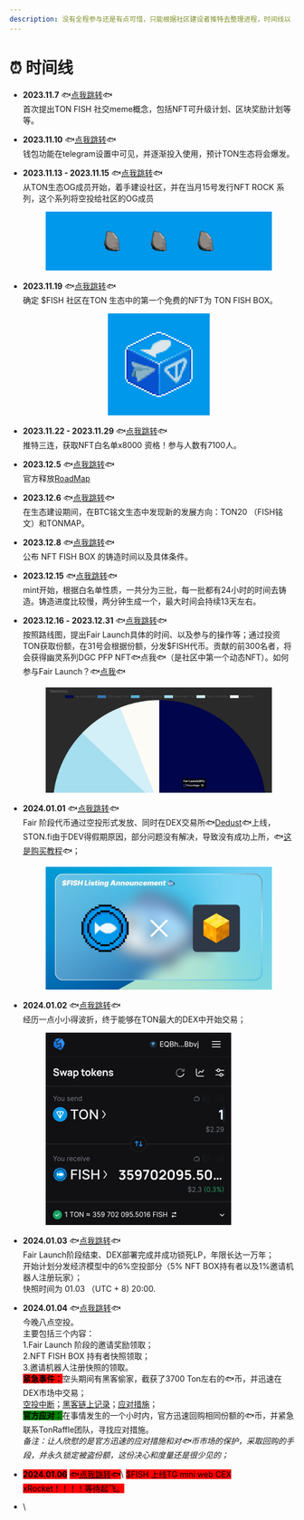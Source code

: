 ```yaml
---
description: 没有全程参与还是有点可惜，只能根据社区建设者推特去整理进程，时间线以（UTC+8）为标准记录。
---
```


# ⏰ 时间线

* **2023.11.7**     🐟[点我跳转](https://x.com/tonfish\_tg/status/1721919752027902229?s=20)🐟\
  首次提出TON FISH 社交meme概念，包括NFT可升级计划、区块奖励计划等等。
* **2023.11.10**   🐟[点我跳转](https://x.com/wallet\_tg/status/1722910609719587000?s=20)🐟\
  钱包功能在telegram设置中可见，并逐渐投入使用，预计TON生态将会爆发。
*   **2023.11.13 - 2023.11.15**   🐟[点我跳转](https://x.com/tonfish\_tg/status/1724468356127088764?s=20)🐟\
    从TON生态OG成员开始，着手建设社区，并在当月15号发行NFT ROCK 系列，这个系列将空投给社区的OG成员&#x20;

    <figure><img src="../.gitbook/assets/13.png" alt=""><figcaption></figcaption></figure>
*   **2023.11.19**   🐟[点我跳转](https://x.com/tonfish\_tg/status/1726225605639991346?s=20)🐟\
    确定 $FISH 社区在TON 生态中的第一个免费的NFT为 TON FISH BOX。&#x20;

    <div align="center" data-full-width="false">

    <figure><img src="../.gitbook/assets/9 (1).png" alt="" width="180"><figcaption></figcaption></figure>

    </div>
* **2023.11.22 - 2023.11.29**   🐟[点我跳转](https://x.com/tonfish\_tg/status/1727182344900255819?s=20)🐟\
  推特三连，获取NFT白名单x8000 资格！参与人数有7100人。
* **2023.12.5**   🐟[点我跳转](https://x.com/tonfish\_tg/status/1731903990659473636?s=20)🐟\
  官方释放[RoadMap](https://t.me/tonfish\_en/569)
* **2023.12.6**   🐟[点我跳转](https://x.com/tonfish\_tg/status/1731903990659473636?s=20)🐟\
  在生态建设期间，在BTC铭文生态中发现新的发展方向：TON20 （FISH铭文）和TONMAP。
* **2023.12.8**   🐟[点我跳转](https://x.com/tonfish\_tg/status/1733043067513667625?s=20)🐟\
  公布 NFT FISH BOX 的铸造时间以及具体条件。
* **2023.12.15**   🐟[点我跳转](https://x.com/tonfish\_tg/status/1733043067513667625?s=20)🐟\
  mint开始，根据白名单性质，一共分为三批，每一批都有24小时的时间去铸造。铸造进度比较慢，两分钟生成一个，最大时间会持续13天左右。
*   **2023.12.16 -** **2023.12.31**  🐟[点我跳转](https://x.com/tonfish\_tg/status/1735905435671253488?s=20)🐟\
    按照路线图，提出Fair Launch具体的时间、以及参与的操作等；通过投资TON获取份额，在31号会根据份额，分发$FISH代币。贡献的前300名者，将会获得幽灵系列DGC PFP NFT🐟点我🐟（是社区中第一个动态NFT）。如何参与Fair Launch？🐟[点我](../product-guides/buy.md)🐟&#x20;

    <figure><img src="../.gitbook/assets/Snipaste_2023-12-28_04-24-12.png" alt=""><figcaption></figcaption></figure>
*   **2024.01.01**  🐟[点我跳转](https://x.com/tonfish\_tg/status/1741498382844363034?s=20)🐟\
    Fair 阶段代币通过空投形式发放、同时在DEX交易所🐟[Dedust](https://dedust.io/swap)🐟上线，STON.fi由于DEV得假期原因，部分问题没有解决，导致没有成功上所，🐟[这是购买教程](../product-guides/buy.md#step-3-zai-dex-zhong-gou-mai-fish-dai-bi-shi-yong-shou-ji-zai-dedust-zhong-gou-mai)🐟；

    <figure><img src="../.gitbook/assets/image (1).png" alt=""><figcaption></figcaption></figure>
*   **2024.01.02**  🐟[点我跳转](https://x.com/tonfish\_tg/status/1742205713378943448?s=20)🐟\
    经历一点小小得波折，终于能够在TON最大的DEX中开始交易；

    <figure><img src="../.gitbook/assets/image (2).png" alt="" width="328"><figcaption></figcaption></figure>
* **2024.01.03**  🐟[点我跳转](https://x.com/tonfish\_tg/status/1742236513352712611?s=20)🐟\
  Fair Launch阶段结束、DEX部署完成并成功锁死LP，年限长达一万年；\
  开始计划分发经济模型中的6%空投部分（5% NFT BOX持有者以及1%邀请机器人注册玩家）；\
  快照时间为 01.03 （UTC + 8) 20:00.
* **2024.01.04**  🐟[点我跳转](https://x.com/tonfish\_tg/status/1742878674867925016?s=20)🐟\
  今晚八点空投。\
  主要包括三个内容：\
  1.Fair Launch 阶段的邀请奖励领取；\
  2.NFT FISH BOX 持有者快照领取；\
  3.邀请机器人注册快照的领取。\
  <mark style="background-color:red;">**紧急事件：**</mark>空头期间有黑客偷家，截获了3700 Ton左右的🐟币，并迅速在DEX市场中交易；\
  [空投中断](https://x.com/tonfish\_tg/status/1742888288057491503?s=20)；[黑客链上记录](https://x.com/tonfish\_tg/status/1742893517285003374?s=20)；[应对措施](https://x.com/tonfish\_tg/status/1742899241415291039?s=20)；\
  <mark style="background-color:green;">**官方应对：**</mark>在事情发生的一个小时内，官方迅速回购相同份额的🐟币，并紧急联系TonRaffle团队，寻找应对措施。\
  _备注：让人欣慰的是官方迅速的应对措施和对🐟币市场的保护，采取回购的手段，并永久锁定被盗份额，这份决心和度量还是很少见的；_
* <mark style="background-color:red;">**2024.01.06**</mark> <mark style="background-color:red;"></mark><mark style="background-color:red;">🐟</mark>[<mark style="background-color:red;">点我跳转</mark>](https://x.com/tonfish\_tg/status/1743614083172327728?s=20)<mark style="background-color:red;">🐟</mark>\ <mark style="background-color:red;">$FISH 上线TG mini web CEX  xRocket！！！！等待起飞。</mark>
* \
